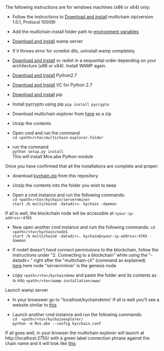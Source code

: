 The following instructions are for windows machines (x86 or x64) only:

* Follow the instructions to [Download and install](https://www.multichain.com/download-install/) multichain zip(version 1.0.1, Protocol	10009)
* Add the multichain install folder path to [environment variables](https://superuser.com/questions/737542/how-can-i-add-a-program-path-to-the-windows-environment-variables-for-easy-comma)


* [Download and install](https://excellmedia.dl.sourceforge.net/project/wampserver/WampServer%202/Wampserver%202.5/wampserver2.5-Apache-2.4.9-Mysql-5.6.17-php5.5.12-64b.exe) wamp server
* If it throws error for vcredist dlls, uninstall wamp completely.
* [Download and install](http://forum.wampserver.com/read.php?2,138295) vc redist in a sequential order depending on your architecture (x86 or x64). Install WAMP again.

* [Download and Install](https://www.python.org/ftp/python/2.7/python-2.7.amd64.msi) Python2.7
* [Download and Install](https://download.microsoft.com/download/7/9/6/796EF2E4-801B-4FC4-AB28-B59FBF6D907B/VCForPython27.msi) VC for Python 2.7
* [Download and install](https://stackoverflow.com/questions/4750806/how-do-i-install-pip-on-windows#12476379) pip
* Install pycrypto using pip
`pip install pycrypto`

* Download multichain explorer from [here](https://github.com/MultiChain/multichain-explorer) as a zip
* Unzip the contents
* Open cmd and run the command <br/> `cd <path>/<to>/multichain-explorer-folder`
* run the command <br/> `python setup.py install`<br/> This will install Mce.abe Python module

Once you have confirmed that all the installations are complete and proper:
* download [kychain.zip](https://github.com/a2un/BoBFinathon/blob/master/kychain.zip) from this repository

* Unzip the contents into the folder you wish to keep

* Open a cmd instance and run the following commands:<br/>
`cd <path>/<to>/kychain/servernminer`<br/>
`start /b multichaind -datadir=. kychain -daemon`

If all is well, the blockchain node will be accessible at `<your-ip-addrss>:4765`

* Now open another cmd instance and rum the following commands:
`cd <path>/<to>/kychain/node1`<br/>
`start /b multichaind -datadir=. kychain@<your-ip-addrss>:4765 -daemon`

* If node1 doesn't havd connect permissions to the blockchain, follow the instructions under "2. Connecting to a blockchain" while using the "-datadir=." right after the "multichain-cli" (command as explained) [here](https://www.multichain.com/getting-started).here node "servernminer' is the genesis node

* copy  `<path>/<to>/kychaindemo` and paste the folder and its contents as is into `<path>/<to>/wamp-installation/www/`

Launch wamp server

* In your browswer go to "localhost/kychaindemo' If all is well you'll see a website similar to [this](http://52.172.209.229/multichain-web-demo/)

* Launch another cmd instance and run the following commands:<br />
`cd  <path>/<to>/kychainexplorer/`<br/>
`python -m Mce.abe --config kycchain.conf`

If all goes well, in your browser the multichain explorer will launch at http://localhost:2750/ with a green label connection phrase against the chain name and it will look like [this](http://52.172.209.229:2750/)
